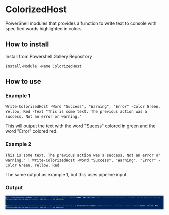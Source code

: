 # ColorizedHost
PowerShell modules that provides a function to write text to console with specified words highlighted in colors.

## How to install
Install from Powershell Gallery Repository
```
Install-Module -Name ColorizedHost
```

## How to use
### Example 1
```
Write-ColorizedHost -Word "Success", "Warning", "Error" -Color Green, Yellow, Red -Text "This is some text. The previous action was a success. Not an error or warning."
```
This will output the text with the word "Sucess" colored in green and the word "Error" colored red.

### Example 2
```
This is some text. The previous action was a success. Not an error or warning." | Write-ColorizedHost -Word "Success", "Warning", "Error" -Color Green, Yellow, Red 
```

The same output as example 1, but this uses pipeline input.

### Output
![printscreen](colorizedhost.png)
